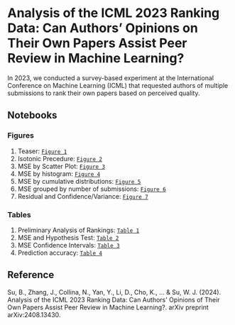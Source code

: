 # Analysis of the ICML 2023 Ranking Data: Can Authors’ Opinions on Their Own Papers Assist Peer Review in Machine Learning?
In 2023, we conducted a survey-based experiment at the International Conference on Machine Learning (ICML) that requested authors of multiple submissions to rank their own papers based on perceived quality.


## Notebooks
### Figures
1. Teaser: [`Figure 1`](Notebooks/Random_Proxy.ipynb)
2. Isotonic Precedure: [`Figure 2`](Notebooks/Isotonic_Procedure.svg)
3. MSE by Scatter Plot: [`Figure 3`](Notebooks/Adhoc_Greedy_Multiowner_scatter.ipynb)
4. MSE by histogram: [`Figure 4`](Notebooks/Adhoc_Greedy_and_Multiowner_histogram.ipynb)
5. MSE by cumulative distributions: [`Figure 5`](Notebooks/Adhoc_Greedy_and_Multiowner_histogram.ipynb)
6. MSE grouped by number of submissions: [`Figure 6`](Notebooks/No_submissions_vertical.ipynb)
7. Residual and Confidence/Variance: [`Figure 7`](Notebooks/Confidence_single_iso_residual.ipynb)

### Tables
1. Preliminary Analysis of Rankings: [`Table 1`](Notebooks/Ranking_and_Final_Decision.ipynb)
2. MSE and Hypothesis Test: [`Table 2`](Notebooks/Adhoc_Greedy_and_Multiowner_histogram.ipynb)
3. MSE Confidence Intervals: [`Table 3`](Notebooks/MSE_Inference.ipynb)
4. Prediction accuracy: [`Table 4`](Notebooks/Residual_variance_confidence_accuracy.ipynb)

## Reference
Su, B., Zhang, J., Collina, N., Yan, Y., Li, D., Cho, K., ... & Su, W. J. (2024). Analysis of the ICML 2023 Ranking Data: Can Authors' Opinions of Their Own Papers Assist Peer Review in Machine Learning?. arXiv preprint arXiv:2408.13430.

